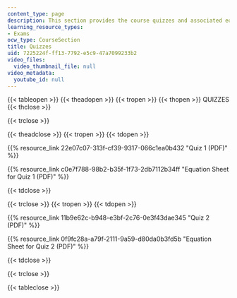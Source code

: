 ```yaml
---
content_type: page
description: This section provides the course quizzes and associated equation sheets.
learning_resource_types:
- Exams
ocw_type: CourseSection
title: Quizzes
uid: 7225224f-ff13-7792-e5c9-47a7099233b2
video_files:
  video_thumbnail_file: null
video_metadata:
  youtube_id: null
---
```


{{< tableopen >}}
{{< theadopen >}}
{{< tropen >}}
{{< thopen >}}
QUIZZES
{{< thclose >}}

{{< trclose >}}

{{< theadclose >}}
{{< tropen >}}
{{< tdopen >}}


{{% resource_link 22e07c07-313f-cf39-9317-066c1ea0b432 "Quiz 1 (PDF)" %}}

{{% resource_link c0e7f788-98b2-b35f-1f73-2db7112b34ff "Equation Sheet for Quiz 1 (PDF)" %}}


{{< tdclose >}}

{{< trclose >}}
{{< tropen >}}
{{< tdopen >}}


{{% resource_link 11b9e62c-b948-e3bf-2c76-0e3f43dae345 "Quiz 2 (PDF)" %}}

{{% resource_link 0f9fc28a-a79f-2111-9a59-d80da0b3fd5b "Equation Sheet for Quiz 2 (PDF)" %}}


{{< tdclose >}}

{{< trclose >}}

{{< tableclose >}}